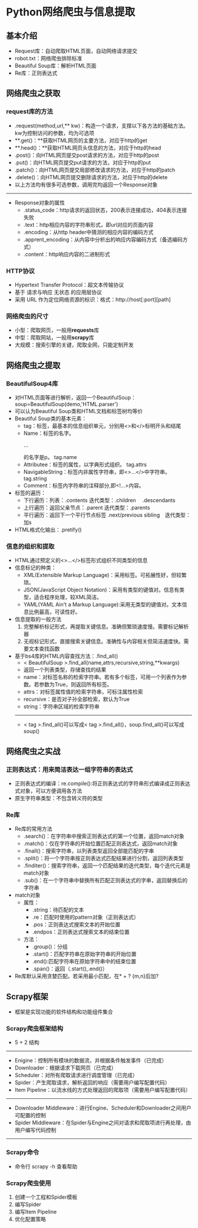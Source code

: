 # Python网络爬虫与信息提取

## 基本介绍
- Request库：自动爬取HTML页面，自动网络请求提交
- robot.txt：网络爬虫排除标准
- Beautiful Soup库：解析HTML页面
- Re库：正则表达式

## 网络爬虫之获取

### request库的方法
- .request(method,url,** kw)：构造一个请求，支撑以下各方法的基础方法。kw为控制访问的参数，均为可选项
- **.get()：**获取HTML网页的主要方法，对应于http的get
- **.head()：**获取HTML网页头信息的方法，对应于http的head
- .post()：向HTML网页提交post请求的方法，对应于http的post
- .put()：向HTML网页提交put请求的方法，对应于http的put
- .patch()：向HTML网页提交局部修改请求的方法，对应于http的patch
- .delete()：向HTML网页提交删除请求的方法，对应于http的delete
- 以上方法均有很多可选参数，调用完均返回一个Response对象
---
- Response对象的属性
    - .status_code：http请求的返回状态，200表示连接成功，404表示连接失败
    - .text：http相应内容的字符串形式，即url对应的页面内容
    - .encoding：从http header中猜测的相应内容的编码方式
    - .apprent_encoding：从内容中分析出的响应内容编码方式（备选编码方式）
    - .content：http响应内容的二进制形式

### HTTP协议
- Hypertext Transfer Protocol：超文本传输协议
- 基于 请求与响应 无状态 的应用层协议
- 采用 URL 作为定位网络资源的标识：格式：http://host[:port][path]

### 网络爬虫的尺寸
- 小型：爬取网页，一般用**requests**库
- 中型：爬取网站，一般用**scrapy**库
- 大规模：搜索引擎的关键，爬取全网，只能定制开发

## 网络爬虫之提取

### BeautifulSoup4库
- 对HTML页面等进行解析，返回一个BeautifulSoup：soup=BeautifulSoup(demo,'HTML.parser')
- 可以认为Beautiful Soup类和HTML文档和标签树均等价
- Beautiful Soup类的基本元素：
    - tag：标签，最基本的信息组织单元，分别用<>和</>标明开头和结尾
    - Name：标签的名字。<p>...</p>的名字是p。 tag.name
    - Attributee：标签的属性，以字典形式组织。 tag.attrs
    - NavigableString：标签内非属性字符串，即<>...</>中字符串。tag.string
    - Comment：标签内字符串的注释部分,即<!...>内容。
- 标签的遍历：
    - 下行遍历：列表：.contents 迭代类型：.children &emsp;.descendants
    - 上行遍历：返回父亲节点：.parent 迭代类型：.parents
    - 平行遍历：返回下一个平行节点标签 .next/previous sibling&emsp;迭代类型：加s
- HTML格式化输出：.pretify()

### 信息的组织和提取
- HTML通过预定义的<>...</>标签形式组织不同类型的信息
- 信息标记的种类：
    - XML(Extensible Markup Language)：采用标签。可拓展性好，但较繁琐。
    - JSON(JavaScript Object Notation)：采用有类型的键值对。信息有类型，适合程序处理，较XML简洁。
    - YAML(YAML Ain't a Markup Language):采用无类型的键值对。文本信息比例最高，可读性好。
- 信息提取的一般方法
    1. 完整解析标记形式，再提取关键信息。准确但繁琐速度慢。需要标记解析器
    2. 无视标记形式，直接搜索关键信息。准确性与内容相关但简洁速度快。需要文本查找函数
- 基于bs4库的HTML内容查找方法：.find_all()
    - < BeautifulSoup >.find_all(name,attrs,recursive,string,**kwargs)
    - 返回一个列表类型，存储查找的结果
    - name：对标签名称的检索字符串。若有多个标签，可用一个列表作为参数。若参数为True，则返回所有标签。
    - attrs：对标签属性值的检索字符串，可标注属性检索
    - recursive：是否对子孙全部检索，默认为True
    - string：字符串区域的检索字符串
    ---
    - < tag >.find_all()可以写成< tag >.find_all()，soup.find_all()可以写成soup()

## 网络爬虫之实战

### 正则表达式：用来简洁表达一组字符串的表达式
- 正则表达式的编译：re.compile():将正则表达式的字符串形式编译成正则表达式对象，可以方便调用各方法
- 原生字符串类型：不包含转义符的类型

### Re库
- Re库的常用方法
    - .search()：在字符串中搜索正则表达式的第一个位置，返回match对象
    - .match()：仅在字符串的开始位置匹配正则表达式，返回match对象
    - .finall()：搜索字符串，以列表类型返回全部能匹配的字串
    - .split()：将一个字符串按正则表达式匹配结果进行分割，返回列表类型
    - .finditer()：搜索字符串，返回一个匹配结果的迭代类型，每个迭代元素是match对象
    - .sub()：在一个字符串中替换所有匹配正则表达式的字串，返回替换后的字符串
- match对象
    - 属性：
        - .string：待匹配的文本
        - .re：匹配时使用的pattern对象（正则表达式）
        - .pos：正则表达式搜索文本的开始位置
        - .endpos：正则表达式搜索文本的结束位置
    - 方法：
        - .group()：分组
        - .start()：匹配字符串在原始字符串的开始位置
        - .end():匹配字符串在原始字符串中的结束位置
        - .span()：返回（.start(),.end()）
- Re库默认采用贪婪匹配。若采用最小匹配，在* + ? {m,n}后加?

## Scrapy框架

- 框架是实现功能的软件结构和功能组件集合

### Scrapy爬虫框架结构
- 5 + 2 结构
---
- Enigine：控制所有模块的数据流，并根据条件触发事件（已完成）
- Downloader：根据请求下载网页（已完成）
- Scheduler：对所有爬取请求进行调度管理（已完成）
- Spider：产生爬取请求，解析返回的响应（需要用户编写配置代码）
- Item Pipeline：以流水线的方式处理返回的爬取项（需要用户编写配置代码）
---
- Downloader Middleware：进行Engine、Scheduler和Downloader之间用户可配置的控制
- Spider Middleware：在Spider与Engine之间对请求和爬取项进行再处理，由用户编写代码控制
---

### Scrapy命令
- 命令行 scrapy -h 查看帮助

### Scrapy爬虫使用
1. 创建一个工程和Spider模板
2. 编写Spider
3. 编写Item Pipeline
4. 优化配置策略
